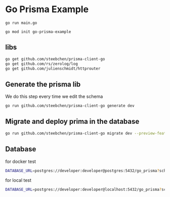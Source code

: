 # Go Prisma Example

`go run main.go`

`go mod init go-prisma-example`

## libs

```bash
go get github.com/steebchen/prisma-client-go
go get github.com/rs/zerolog/log
go get github.com/julienschmidt/httprouter
```

## Generate the prisma lib

We do this step every time we edit the schema

```bash
go run github.com/steebchen/prisma-client-go generate dev
```

## Migrate and deploy prima in the database

```bash
go run github.com/steebchen/prisma-client-go migrate dev --preview-feature --create-only
```

## Database

for docker test

```bash
DATABASE_URL=postgres://developer:developer@postgres:5432/go_prisma?schema=public
```

for local test

```bash
DATABASE_URL=postgres://developer:developer@localhost:5432/go_prisma?schema=public
```
